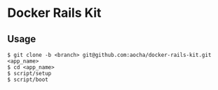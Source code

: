 # Docker Rails Kit

## Usage

```
$ git clone -b <branch> git@github.com:aocha/docker-rails-kit.git <app_name>
$ cd <app_name>
$ script/setup
$ script/boot
```

